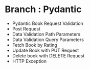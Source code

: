 # Branch : Pydantic
- Pydantic Book Request Validation
- Post Request
- Data Validation Path Parameters
- Data Validation Query Parameters
- Fetch Book by Rating
- Update Book with PUT Request
- Delete book with DELETE Request
- HTTP Exception